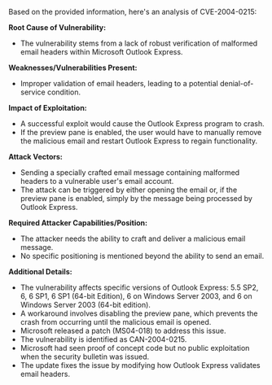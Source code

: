 Based on the provided information, here's an analysis of CVE-2004-0215:

**Root Cause of Vulnerability:**
- The vulnerability stems from a lack of robust verification of malformed email headers within Microsoft Outlook Express.

**Weaknesses/Vulnerabilities Present:**
- Improper validation of email headers, leading to a potential denial-of-service condition.

**Impact of Exploitation:**
- A successful exploit would cause the Outlook Express program to crash.
- If the preview pane is enabled, the user would have to manually remove the malicious email and restart Outlook Express to regain functionality.

**Attack Vectors:**
- Sending a specially crafted email message containing malformed headers to a vulnerable user's email account.
- The attack can be triggered by either opening the email or, if the preview pane is enabled, simply by the message being processed by Outlook Express.

**Required Attacker Capabilities/Position:**
- The attacker needs the ability to craft and deliver a malicious email message.
- No specific positioning is mentioned beyond the ability to send an email.

**Additional Details:**
- The vulnerability affects specific versions of Outlook Express: 5.5 SP2, 6, 6 SP1, 6 SP1 (64-bit Edition), 6 on Windows Server 2003, and 6 on Windows Server 2003 (64-bit edition).
- A workaround involves disabling the preview pane, which prevents the crash from occurring until the malicious email is opened.
- Microsoft released a patch (MS04-018) to address this issue.
- The vulnerability is identified as CAN-2004-0215.
- Microsoft had seen proof of concept code but no public exploitation when the security bulletin was issued.
- The update fixes the issue by modifying how Outlook Express validates email headers.